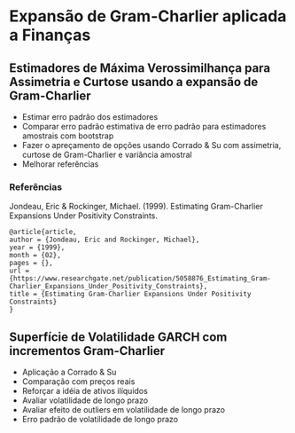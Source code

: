 
# Expansão de Gram-Charlier aplicada a Finanças

## Estimadores de Máxima Verossimilhança para Assimetria e Curtose usando a expansão de Gram-Charlier

- Estimar erro padrão dos estimadores
- Comparar erro padrão estimativa de erro padrão para estimadores amostrais com bootstrap
- Fazer o apreçamento de opções usando Corrado & Su com assimetria, curtose de Gram-Charlier e variância amostral
- Melhorar referências

### Referências

Jondeau, Eric & Rockinger, Michael. (1999). Estimating Gram-Charlier Expansions Under Positivity Constraints.

```
@article{article,
author = {Jondeau, Eric and Rockinger, Michael},
year = {1999},
month = {02},
pages = {},
url = {https://www.researchgate.net/publication/5058876_Estimating_Gram-Charlier_Expansions_Under_Positivity_Constraints},
title = {Estimating Gram-Charlier Expansions Under Positivity Constraints}
}
```

## Superfície de Volatilidade GARCH com incrementos Gram-Charlier

- Aplicação a Corrado & Su
- Comparação com preços reais
- Reforçar a idéia de ativos ilíquidos
- Avaliar volatilidade de longo prazo
- Avaliar efeito de outliers em volatilidade de longo prazo
- Erro padrão de volatilidade de longo prazo



